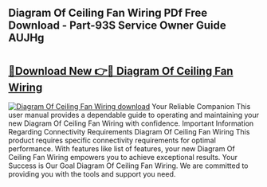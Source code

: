 ## Diagram Of Ceiling Fan Wiring PDf Free Download - Part-93S Service Owner Guide AUJHg

# <h2><a href="http://dfo1gdy.blite.top/?on=Diagram+Of+Ceiling+Fan+Wiring">🔗Download New 👉🔴 Diagram Of Ceiling Fan Wiring</a></h2>

[![Diagram Of Ceiling Fan Wiring download](https://i.imgur.com/lujVjoI.png)](http://dfo1gdy.blite.top/?on=Diagram+Of+Ceiling+Fan+Wiring)
Your Reliable Companion This user manual provides a dependable guide to operating and maintaining your new Diagram Of Ceiling Fan Wiring with confidence. Important Information Regarding Connectivity Requirements Diagram Of Ceiling Fan Wiring This product requires specific connectivity requirements for optimal performance. With features like list of features, your new Diagram Of Ceiling Fan Wiring empowers you to achieve exceptional results. Your Success is Our Goal Diagram Of Ceiling Fan Wiring. We are committed to providing you with the tools and support you need.
